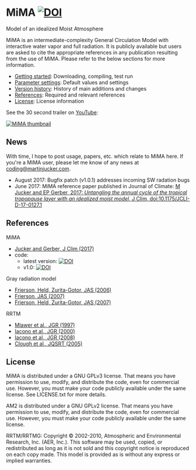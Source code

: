 # MiMA [![DOI](https://zenodo.org/badge/36012278.svg)](https://zenodo.org/badge/latestdoi/36012278)
Model of an idealized Moist Atmosphere

MiMA is an intermediate-complexity General Circulation Model with interactive water vapor and full radiation. It is publicly available but users are asked to cite the appropriate references in any publication resulting from the use of MiMA. Please refer to the below sections for more information.

* [Getting started](GettingStarted.md): Downloading, compiling, test run
* [Parameter settings](Parameters.md): Default values and settings
* [Version history](Versions.md): History of main additions and changes
* [References](#references): Required and relevant references
* [License](#license): License information

See the 30 second trailer on [YouTube](https://www.youtube.com/watch?v=8UfaFnGtCrk "Model of an idealized Moist Atmosphere (MiMA)"): 

[![MiMA thumbnail](https://img.youtube.com/vi/8UfaFnGtCrk/0.jpg)](https://www.youtube.com/watch?v=8UfaFnGtCrk "Model of an idealized Moist Atmosphere (MiMA)")

## News
With time, I hope to post usage, papers, etc. which relate to MiMA here. If you're a MiMA user, please let me know of any news at <coding@martinjucker.com>.

* August 2017: Bugfix patch (v1.0.1) addresses incoming SW radation bugs
* June 2017: MiMA reference paper published in Journal of Climate:
[M Jucker and EP Gerber, 2017: *Untangling the annual cycle of the tropical tropopause layer with an idealized moist model*, J Clim, doi:10.1175/JCLI-D-17-0127.1](http://dx.doi.org/10.1175/JCLI-D-17-0127.1)



## References

MiMA
* [Jucker and Gerber, J Clim (2017)](http://dx.doi.org/10.1175/JCLI-D-17-0127.1)
* code:
  * latest version: [![DOI](https://zenodo.org/badge/36012278.svg)](https://zenodo.org/badge/latestdoi/36012278)
  * v1.0: [![DOI](https://zenodo.org/badge/DOI/10.5281/zenodo.321708.svg)](https://doi.org/10.5281/zenodo.321708)

Gray radiation model
* [Frierson, Held, Zurita-Gotor, JAS (2006)](http://journals.ametsoc.org/doi/abs/10.1175/JAS3753.1)
* [Frierson, JAS (2007)](http://journals.ametsoc.org/doi/abs/10.1175/JAS3935.1)
* [Frierson, Held, Zurita-Gotor, JAS (2007)](http://journals.ametsoc.org/doi/abs/10.1175/JAS3913.1)

RRTM
* [Mlawer et al., JGR (1997)](http://doi.wiley.com/10.1029/97JD00237)
* [Iacono et al., JGR (2000)](http://doi.wiley.com/10.1029/2000JD900091)
* [Iacono et al., JGR (2008)](http://onlinelibrary.wiley.com/doi/10.1029/2008JD009944/abstract)
* [Clough et al., JQSRT (2005)](http://www.sciencedirect.com/science/article/pii/S0022407304002158)


## License

MiMA is distributed under a GNU GPLv3 license. That means you have permission to use, modify, and distribute the code, even for commercial use. However, you must make your code publicly available under the same license. See LICENSE.txt for more details.

AM2 is distributed under a GNU GPLv2 license. That means you have permission to use, modify, and distribute the code, even for commercial use. However, you must make your code publicly available under the same license.

RRTM/RRTMG: Copyright © 2002-2010, Atmospheric and Environmental Research, Inc. (AER, Inc.). This software may be used, copied, or redistributed as long as it is not sold and this copyright notice is reproduced on each copy made. This model is provided as is without any express or implied warranties.
